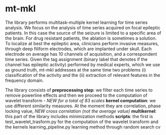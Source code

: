 # mt-mkl
The library performs multitask-multiple kernel learning for time series analysis. We focus on the analysis of time series acquired on focal epileptic patients. In this case the source of the seizure is limited to a specific area of the brain. For drug resistant patients, the ablation is sometimes a solution. To localize at best the epileptic area, clinicians perform invasive measures, through deep filiform electrodes, which are implanted under skull. Each electrode on average has 10 channels of acquisition, and a correspondent time series.
Given the tag assignment (binary label that denotes if the channel has epileptic activity) performed by medical experts, which we use as ground truth, mt-mkl addresses at the same time two problems (i) classification of the activity and the (ii) extraction of relevant features in the frequency domain.  

The library consists of 
**preprocessing step**: we filter each time series to remove powerline effects and then we proceed to the computation of wavelet transform - *NEW for a total of 83 scales*
**kernel computation**: we use different similarity measures. At the moment they are correlation, phase locking value, *NEW cross correlation (not the average value)*
**multikernel**: this part of the library includes minimization methods
**scripts**: the first is test_wavelet_trasform.py for the computation of the wavelet transform and the kernels
                        learning_pipeline.py learning method through random search cv
